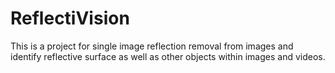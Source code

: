 # ReflectiVision
This is a project for single image reflection removal from images and identify reflective surface as well as other objects within images and videos.
